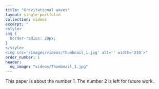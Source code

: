 ```yaml
---
title: "Gravitational waves"
layout: single-portfolio
collection: videos
excerpt: "
<style>
img {
  border-radius: 20px;
}
</style>
<img src='/images/videos/Thumbnail_1.jpg' alt='' width='230'>"
order_number: 1
header: 
  og_image: "videos/Thumbnail_1.jpg"
---
```


This paper is about the number 1. The number 2 is left for future work.